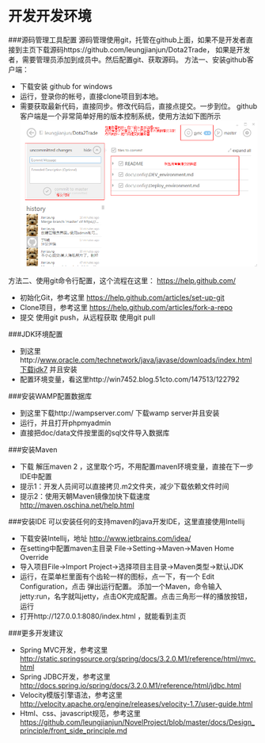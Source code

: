 开发开发环境
========
###源码管理工具配置
源码管理使用git，托管在github上面，如果不是开发者直接到主页下载源码https://github.com/leungjianjun/Dota2Trade，
如果是开发者，需要管理员添加到成员中。然后配置git、获取源码。
方法一、安装github客户端：
- 下载安装 github for windows
- 运行，登录你的帐号，直接clone项目到本地。
- 需要获取最新代码，直接同步。修改代码后，直接点提交。一步到位。
github客户端是一个非常简单好用的版本控制系统，使用方法如下图所示
![](images/dev1.png?raw=true)

方法二、使用git命令行配置，这个流程在这里： https://help.github.com/
- 初始化Git，参考这里 https://help.github.com/articles/set-up-git
- Clone项目，参考这里 https://help.github.com/articles/fork-a-repo
- 提交 使用git push，从远程获取 使用git pull

###JDK环境配置
- 到这里http://www.oracle.com/technetwork/java/javase/downloads/index.html下载jdk7 并且安装
- 配置环境变量，看这里http://win7452.blog.51cto.com/147513/122792

###安装WAMP配置数据库
- 到这里下载http://wampserver.com/ 下载wamp server并且安装
- 运行，并且打开phpmyadmin
- 直接把doc/data文件按里面的sql文件导入数据库

###安装Maven
- 下载 解压maven 2 ，这里取个巧，不用配置maven环境变量，直接在下一步IDE中配置
- 提示1：开发人员间可以直接拷贝.m2文件夹，减少下载依赖文件时间
- 提示2：使用天朝Maven镜像加快下载速度 http://maven.oschina.net/help.html

###安装IDE
可以安装任何的支持maven的java开发IDE，这里直接使用Intellij
- 下载安装Intellij，地址 http://www.jetbrains.com/idea/
- 在setting中配置maven主目录 File->Setting->Maven->Maven Home Override
- 导入项目File->Import Project->选择项目主目录->Maven类型->默认JDK
- 运行，在菜单栏里面有个齿轮一样的图标，点一下，有一个 Edit Configuration，点击 弹出运行配置。
  添加一个Maven，命令输入 jetty:run，名字就叫jetty，点击OK完成配置。点击三角形一样的播放按钮，运行
- 打开http://127.0.0.1:8080/index.html ，就能看到主页

###更多开发建议
- Spring MVC开发，参考这里 http://static.springsource.org/spring/docs/3.2.0.M1/reference/html/mvc.html
- Spring JDBC开发，参考这里 http://docs.spring.io/spring/docs/3.2.0.M1/reference/html/jdbc.html
- Velocity模版引擎语法，参考这里 http://velocity.apache.org/engine/releases/velocity-1.7/user-guide.html
- Html、css、javascript规范，参考这里 https://github.com/leungjianjun/NovelProject/blob/master/docs/Design_principle/front_side_principle.md